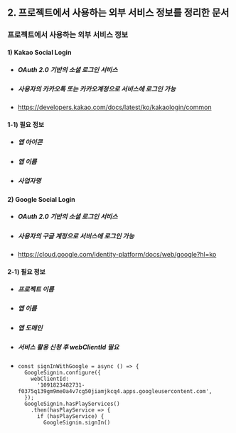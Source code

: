 ## 2. 프로젝트에서 사용하는 외부 서비스 정보를 정리한 문서

### 프로젝트에서 사용하는 외부 서비스 정보

#### 1) Kakao Social Login

- ##### OAuth 2.0 기반의 소셜 로그인 서비스

- ##### 사용자의 카카오톡 또는 카카오계정으로 서비스에 로그인 가능

- https://developers.kakao.com/docs/latest/ko/kakaologin/common

#### 1-1) 필요 정보

- ##### 앱 아이콘

- ##### 앱 이름

- ##### 사업자명





#### 2) Google Social Login

- ##### OAuth 2.0 기반의 소셜 로그인 서비스

- ##### 사용자의 구글 계정으로 서비스에 로그인 가능

- https://cloud.google.com/identity-platform/docs/web/google?hl=ko

#### 2-1) 필요 정보

- ##### 프로젝트 이름

- ##### 앱 이름

- ##### 앱 도메인

- ##### 서비스 활용 신청 후 webClientId 필요

- ```tsx
  const signInWithGoogle = async () => {
    GoogleSignin.configure({
      webClientId:
        '1091823482731-f0375q139gm9me0a4v7cg50jiamjkcq4.apps.googleusercontent.com',
    });
    GoogleSignin.hasPlayServices()
      .then(hasPlayService => {
        if (hasPlayService) {
          GoogleSignin.signIn()
  ```

  
